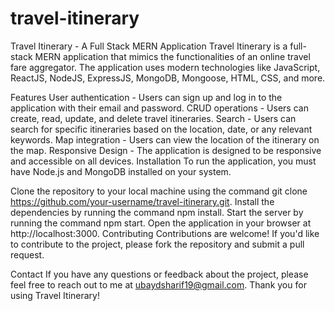 # travel-itinerary

Travel Itinerary - A Full Stack MERN Application
Travel Itinerary is a full-stack MERN application that mimics the functionalities of an online travel fare aggregator. The application uses modern technologies like JavaScript, ReactJS, NodeJS, ExpressJS, MongoDB, Mongoose, HTML, CSS, and more.

Features
User authentication - Users can sign up and log in to the application with their email and password.
CRUD operations - Users can create, read, update, and delete travel itineraries.
Search - Users can search for specific itineraries based on the location, date, or any relevant keywords.
Map integration - Users can view the location of the itinerary on the map.
Responsive Design - The application is designed to be responsive and accessible on all devices.
Installation
To run the application, you must have Node.js and MongoDB installed on your system.

Clone the repository to your local machine using the command git clone https://github.com/your-username/travel-itinerary.git.
Install the dependencies by running the command npm install.
Start the server by running the command npm start.
Open the application in your browser at http://localhost:3000.
Contributing
Contributions are welcome! If you'd like to contribute to the project, please fork the repository and submit a pull request.

Contact
If you have any questions or feedback about the project, please feel free to reach out to me at ubaydsharif19@gmail.com. Thank you for using Travel Itinerary!
